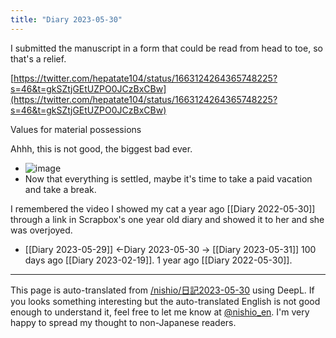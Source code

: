```yaml
---
title: "Diary 2023-05-30"
---
```



I submitted the manuscript in a form that could be read from head to toe, so that's a relief.



[https://twitter.com/hepatate104/status/1663124264365748225?s=46&t=gkSZtjGEtUZPO0JCzBxCBw](https://twitter.com/hepatate104/status/1663124264365748225?s=46&t=gkSZtjGEtUZPO0JCzBxCBw)

Values for material possessions


Ahhh, this is not good, the biggest bad ever.
- ![image](https://gyazo.com/3b4cc1150842d9b93929ab4177acc2bb/thumb/1000)
- Now that everything is settled, maybe it's time to take a paid vacation and take a break.

I remembered the video I showed my cat a year ago [[Diary 2022-05-30]] through a link in Scrapbox's one year old diary and showed it to her and she was overjoyed.

- [[Diary 2023-05-29]] ←Diary 2023-05-30 → [[Diary 2023-05-31]]
100 days ago [[Diary 2023-02-19]].
1 year ago [[Diary 2022-05-30]].
---
This page is auto-translated from [/nishio/日記2023-05-30](https://scrapbox.io/nishio/日記2023-05-30) using DeepL. If you looks something interesting but the auto-translated English is not good enough to understand it, feel free to let me know at [@nishio_en](https://twitter.com/nishio_en). I'm very happy to spread my thought to non-Japanese readers.
